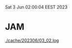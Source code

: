 Sat  3 Jun 02:00:04 EEST 2023
# JAM
<a href='./cache/202306/03_02.log'>./cache/202306/03_02.log</a>
